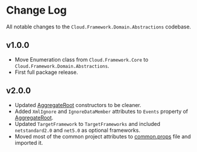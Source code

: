 # Change Log
All notable changes to the `Cloud.Framework.Domain.Abstractions` codebase.

## v1.0.0
- Move Enumeration class from `Cloud.Framework.Core` to `Cloud.Framework.Domain.Abstractions`.
- First full package release.

## v2.0.0
- Updated [AggregateRoot](./Base/AggregateChild.cs) constructors to be cleaner.
- Added `XmlIgnore` and `IgnoreDataMember` attributes to `Events` property of [AggregateRoot](./Base/AggregateChild.cs).  
- Updated `TargetFramework` to `TargetFrameworks` and included `netstandard2.0`
  and `net5.0` as optional frameworks.
- Moved most of the common project attributes to [common.props](../../common.props) file
  and imported it.